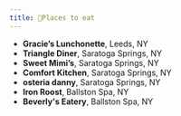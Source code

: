 ```yaml
---
title: 🍴Places to eat
---
```


* **Gracie’s Lunchonette**, Leeds, NY 
* **Triangle Diner**, Saratoga Springs, NY
* **Sweet Mimi’s**, Saratoga Springs, NY
* **Comfort Kitchen**, Saratoga Springs, NY
* **osteria danny**, Saratoga Springs, NY
* **Iron Roost**, Ballston Spa, NY
* **Beverly's Eatery**, Ballston Spa, NY
